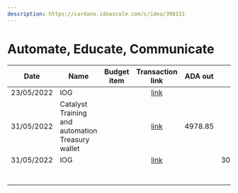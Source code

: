 ```yaml
---
description: https://cardano.ideascale.com/c/idea/398131
---
```


# Automate, Educate, Communicate

<table><thead><tr><th>Date</th><th>Name</th><th data-type="select">Budget item</th><th align="center">Transaction link</th><th align="center">ADA out</th><th align="center">ADA in</th><th align="center">Balance</th></tr></thead><tbody><tr><td>23/05/2022</td><td>IOG</td><td></td><td align="center"><a href="https://raw.githubusercontent.com/treasuryguild/treasury-v3/main/Transactions/Catalyst-Training-and-Automation/Fund8/Automate-Educate-Communicate/Incoming/1653910555609-IOG.json">link</a></td><td align="center"></td><td align="center">1</td><td align="center">4979.00</td></tr><tr><td>31/05/2022</td><td>Catalyst Training and automation Treasury wallet</td><td></td><td align="center"><a href="https://raw.githubusercontent.com/treasuryguild/treasury-v3/main/Transactions/Catalyst-Training-and-Automation/Fund6/Open-Source-Training/Other/1653910311304-Automate-Educate-Communicate-Wallet.json">link</a></td><td align="center">4978.85</td><td align="center"></td><td align="center">0</td></tr><tr><td>31/05/2022</td><td>IOG</td><td></td><td align="center"><a href="https://raw.githubusercontent.com/treasuryguild/treasury-v3/main/Transactions/Catalyst-Training-and-Automation/Fund8/Automate-Educate-Communicate/Incoming/1654022505728-IOG.json">link</a></td><td align="center"></td><td align="center">3085.443038</td><td align="center">3085.443038</td></tr><tr><td></td><td></td><td></td><td align="center"></td><td align="center"></td><td align="center"></td><td align="center"></td></tr><tr><td></td><td></td><td></td><td align="center"></td><td align="center"></td><td align="center"></td><td align="center"></td></tr><tr><td></td><td></td><td></td><td align="center"></td><td align="center"></td><td align="center"></td><td align="center"></td></tr><tr><td></td><td></td><td></td><td align="center"></td><td align="center"></td><td align="center"></td><td align="center"></td></tr><tr><td></td><td></td><td></td><td align="center"></td><td align="center"></td><td align="center"></td><td align="center"></td></tr><tr><td></td><td></td><td></td><td align="center"></td><td align="center"></td><td align="center"></td><td align="center"></td></tr><tr><td></td><td></td><td></td><td align="center"></td><td align="center"></td><td align="center"></td><td align="center"></td></tr></tbody></table>
